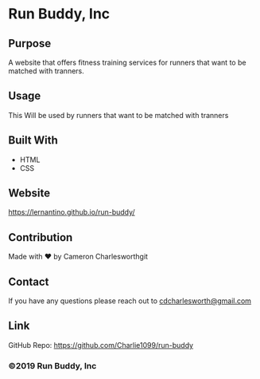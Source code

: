 # Run Buddy, Inc

## Purpose
A website that offers fitness training services for runners that want to be matched with tranners. 

## Usage
This Will be used by runners that want to be matched with tranners

## Built With
* HTML
* CSS


## Website
https://lernantino.github.io/run-buddy/

## Contribution
Made with ❤️ by Cameron Charlesworthgit

## Contact
If you have any questions please reach out to cdcharlesworth@gmail.com

## Link
GitHub Repo: https://github.com/Charlie1099/run-buddy

### ©️2019 Run Buddy, Inc
